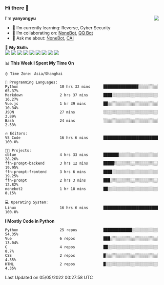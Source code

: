 ### Hi there 👋

<a href="#">
  <img align="right" src="https://github-readme-stats.vercel.app/api?username=yanyongyu&count_private=true&show_icons=true&bg_color=15,f2f7fd,E0EAFC" />
</a>

I'm **yanyongyu**

- 🌱 I’m currently learning: Reverse, Cyber Security
- 👯 I’m collaborating on: [NoneBot](https://github.com/nonebot), [QQ Bot](https://github.com/Mrs4s/go-cqhttp)
- 💬 Ask me about: [NoneBot](https://github.com/nonebot), [CAI](https://github.com/cscs181/CAI)

🌟 **My Skills**  
![](https://img.shields.io/badge/-Python-3e74a2?style=flat-square&logo=Python&logoColor=fff)
![](https://img.shields.io/badge/-Node.js-339933?style=flat-square&logo=Node.js&logoColor=fff)
![](https://img.shields.io/badge/-Vue-4fc08d?style=flat-square&logo=Vue.js&logoColor=fff)
![](https://img.shields.io/badge/-React-2d98ce?style=flat-square&logo=React&logoColor=fff)
![](https://img.shields.io/badge/-Docker-2496ED?style=flat-square&logo=Docker&logoColor=fff)
![](https://img.shields.io/badge/-Linux-000000?style=flat-square&logo=Linux&logoColor=fff)
![](https://img.shields.io/badge/-MySQL-4479A1?style=flat-square&logo=MySQL&logoColor=fff)
![](https://img.shields.io/badge/-Redis-DC382D?style=flat-square&logo=Redis&logoColor=fff)
![](https://img.shields.io/badge/-MongoDB-47A248?style=flat-square&logo=MongoDB&logoColor=fff)

<!--START_SECTION:waka-->
📊 **This Week I Spent My Time On** 

```text
⌚︎ Time Zone: Asia/Shanghai

💬 Programming Languages: 
Python                   10 hrs 32 mins      ████████████████░░░░░░░░░   65.37% 
Markdown                 2 hrs 37 mins       ████░░░░░░░░░░░░░░░░░░░░░   16.27% 
Vue.js                   1 hr 39 mins        ██░░░░░░░░░░░░░░░░░░░░░░░   10.34% 
JSON                     27 mins             ░░░░░░░░░░░░░░░░░░░░░░░░░   2.89% 
Bash                     24 mins             ░░░░░░░░░░░░░░░░░░░░░░░░░   2.53%

🔥 Editors: 
VS Code                  16 hrs 6 mins       █████████████████████████   100.0%

🐱‍💻 Projects: 
cblue                    4 hrs 33 mins       ███████░░░░░░░░░░░░░░░░░░   28.26% 
ffn-prompt-backend       3 hrs 12 mins       █████░░░░░░░░░░░░░░░░░░░░   19.95% 
ffn-prompt-frontend      3 hrs 6 mins        ████░░░░░░░░░░░░░░░░░░░░░   19.25% 
ffn-prompt               2 hrs 3 mins        ███░░░░░░░░░░░░░░░░░░░░░░   12.82% 
nonebot2                 1 hr 18 mins        ██░░░░░░░░░░░░░░░░░░░░░░░   8.15%

💻 Operating System: 
Linux                    16 hrs 6 mins       █████████████████████████   100.0%

```

**I Mostly Code in Python** 

```text
Python                   25 repos            █████████████░░░░░░░░░░░░   54.35% 
Vue                      6 repos             ███░░░░░░░░░░░░░░░░░░░░░░   13.04% 
C                        4 repos             ██░░░░░░░░░░░░░░░░░░░░░░░   8.7% 
CSS                      2 repos             █░░░░░░░░░░░░░░░░░░░░░░░░   4.35% 
HTML                     2 repos             █░░░░░░░░░░░░░░░░░░░░░░░░   4.35%

```



 Last Updated on 05/05/2022 00:27:58 UTC
<!--END_SECTION:waka-->
